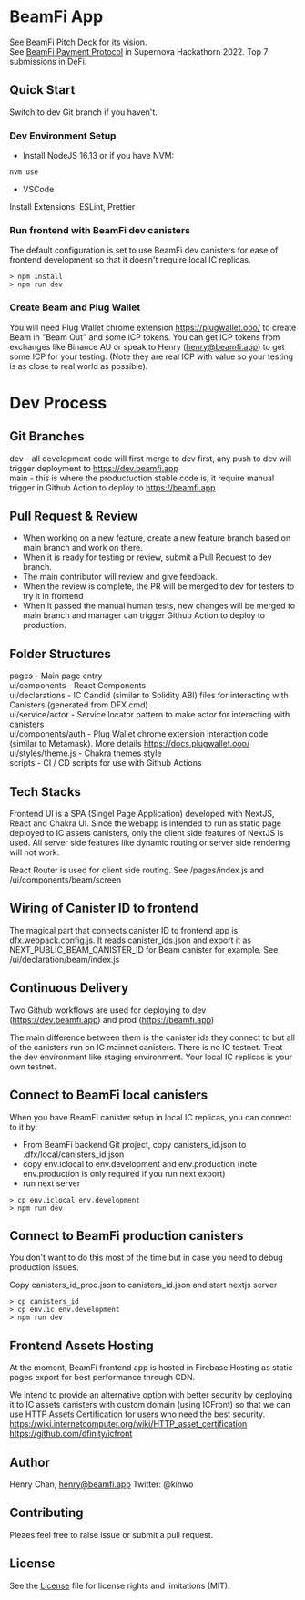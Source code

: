 # BeamFi App

See [BeamFi Pitch Deck](https://pitch.com/public/24972b6a-11d1-4690-8215-a2b44767d68a) for its vision.  
See [BeamFi Payment Protocol](https://devpost.com/software/beam-payment-protocol-by-content-fly) in Supernova Hackathorn 2022. Top 7 submissions in DeFi. 


## Quick Start

Switch to dev Git branch if you haven't.

### Dev Environment Setup

- Install NodeJS 16.13 or if you have NVM:

```
nvm use
```

- VSCode

Install Extensions: ESLint, Prettier

### Run frontend with BeamFi dev canisters

The default configuration is set to use BeamFi dev canisters for ease of frontend development so that it doesn't require local IC replicas.

```
> npm install
> npm run dev
```

### Create Beam and Plug Wallet

You will need Plug Wallet chrome extension https://plugwallet.ooo/ to create Beam in "Beam Out" and some ICP tokens.
You can get ICP tokens from exchanges like Binance AU or speak to Henry (henry@beamfi.app) to get some ICP for your testing.
(Note they are real ICP with value so your testing is as close to real world as possible).

# Dev Process

## Git Branches

dev - all development code will first merge to dev first, any push to dev will trigger deployment to https://dev.beamfi.app  
main - this is where the productuction stable code is, it require manual trigger in Github Action to deploy to https://beamfi.app

## Pull Request & Review

- When working on a new feature, create a new feature branch based on main branch and work on there.
- When it is ready for testing or review, submit a Pull Request to dev branch.
- The main contributor will review and give feedback.
- When the review is complete, the PR will be merged to dev for testers to try it in frontend
- When it passed the manual human tests, new changes will be merged to main branch and manager can trigger Github Action to deploy to production.

## Folder Structures

pages - Main page entry  
ui/components - React Components  
ui/declarations - IC Candid (similar to Solidity ABI) files for interacting with Canisters (generated from DFX cmd)  
ui/service/actor - Service locator pattern to make actor for interacting with canisters  
ui/components/auth - Plug Wallet chrome extension interaction code (similar to Metamask). More details https://docs.plugwallet.ooo/  
ui/styles/theme.js - Chakra themes style  
scripts - CI / CD scripts for use with Github Actions

## Tech Stacks

Frontend UI is a SPA (Singel Page Application) developed with NextJS, React and Chakra UI.
Since the webapp is intended to run as static page deployed to IC assets canisters, only the client side features of NextJS is used.
All server side features like dynamic routing or server side rendering will not work.

React Router is used for client side routing. See /pages/index.js and /ui/components/beam/screen

## Wiring of Canister ID to frontend

The magical part that connects canister ID to frontend app is dfx.webpack.config.js.
It reads canister_ids.json and export it as NEXT_PUBLIC_BEAM_CANISTER_ID for Beam canister for example.
See /ui/declaration/beam/index.js

## Continuous Delivery

Two Github workflows are used for deploying to dev (https://dev.beamfi.app) and prod (https://beamfi.app)

The main difference between them is the canister ids they connect to but all of the canisters run on IC mainnet canisters.
There is no IC testnet. Treat the dev environment like staging environment. Your local IC replicas is your own testnet.

## Connect to BeamFi local canisters

When you have BeamFi canister setup in local IC replicas, you can connect to it by:

- From BeamFi backend Git project, copy canisters_id.json to .dfx/local/canisters_id.json
- copy env.iclocal to env.development and env.production (note env.production is only required if you run next export)
- run next server

```
> cp env.iclocal env.development
> npm run dev
```

## Connect to BeamFi production canisters

You don't want to do this most of the time but in case you need to debug production issues.

Copy canisters_id_prod.json to canisters_id.json and start nextjs server

```
> cp canisters_id
> cp env.ic env.development
> npm run dev
```

## Frontend Assets Hosting

At the moment, BeamFi frontend app is hosted in Firebase Hosting as static pages export for best performance through CDN.

We intend to provide an alternative option with better security by deploying it to IC assets canisters with custom domain (using ICFront) so that we can use HTTP Assets Certification for users who need the best security.
https://wiki.internetcomputer.org/wiki/HTTP_asset_certification
https://github.com/dfinity/icfront

## Author

Henry Chan, henry@beamfi.app
Twitter: @kinwo

## Contributing

Pleaes feel free to raise issue or submit a pull request.

## License

See the [License](License) file for license rights and limitations (MIT).
